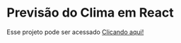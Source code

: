 # Previsão do Clima em React

Esse projeto pode ser acessado [Clicando aqui!](https://previcao-do-clima.netlify.app/)
